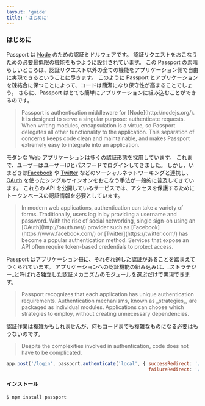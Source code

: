 ```yaml
---
layout: 'guide'
title: 'はじめに'
---
```


### はじめに

Passport は [Node](http://nodejs.org/) のための認証ミドルウェアです。
認証リクエストをおこなうための必要最低限の機能をもつように設計されています。
この Passport の素晴らしいところは、認証リクエスト以外の全ての機能をアプリケーション側で自由に実現できるということに尽きます。
このように Passport とアプリケーションを疎結合に保つことによって、コードは簡潔になり保守性が高まることでしょう。
さらに、Passport はとても簡単にアプリケーションに組み込むことができるのです。

<blockquote class="original">
Passport is authentication middleware for [Node](http://nodejs.org/).  It is
designed to serve a singular purpose: authenticate requests.  When writing
modules, encapsulation is a virtue, so Passport delegates all other
functionality to the application.  This separation of concerns keeps code clean
and maintainable, and makes Passport extremely easy to integrate into an
application.
</blockquote>

モダンな Web アプリケーションは多くの認証形態を採用しています。
これまで、ユーザーはユーザーIDとパスワードでログインしてきました。
しかし、いまどきは[Facebook](https://www.facebook.com/) や [Twitter](https://twitter.com/) などのソーシャルネットワーキングと連携し、 [OAuth](http://oauth.net/) を使ったシングルサインオンをおこなう手法が一般的に普及してきています。
これらの API を公開しているサービスでは、アクセスを保護するためにトークンベースの認証情報を必要としています。

<blockquote class="original">
In modern web applications, authentication can take a variety of forms.
Traditionally, users log in by providing a username and password.  With the rise
of social networking, single sign-on using an [OAuth](http://oauth.net/)
provider such as [Facebook](https://www.facebook.com/) or [Twitter](https://twitter.com/)
has become a popular authentication method.  Services that expose an API often
require token-based credentials to protect access.
</blockquote>

Passport はアプリケーション毎に、それぞれ適した認証があることを踏まえてつくられています。
アプリケーションへの認証機能の組み込みは、_ストラテジー_と呼ばれる独立した認証メカニズムのモジュールを選ぶだけで実現できます。

<blockquote class="original">
Passport recognizes that each application has unique authentication
requirements.  Authentication mechanisms, known as _strategies_, are packaged as
individual modules.  Applications can choose which strategies to employ, without
creating unnecessary dependencies.
</blockquote>

認証作業は複雑かもしれませんが、何もコードまでも複雑なものになる必要はもうないのです。

<blockquote class="original">
Despite the complexities involved in authentication, code does not have to be
complicated.
</blockquote>

```javascript
app.post('/login', passport.authenticate('local', { successRedirect: '/',
                                                    failureRedirect: '/login' }));
```

#### インストール

```bash
$ npm install passport
```
